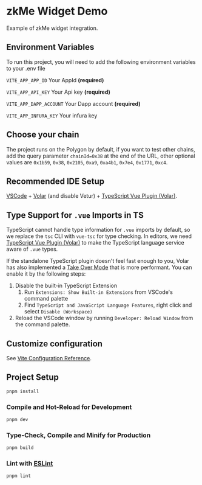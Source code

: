 # zkMe Widget Demo

Example of zkMe widget integration.

## Environment Variables

To run this project, you will need to add the following environment variables to your .env file

`VITE_APP_APP_ID` Your AppId **(required)**

`VITE_APP_API_KEY` Your Api key **(required)**

`VITE_APP_DAPP_ACCOUNT` Your Dapp account **(required)**

`VITE_APP_INFURA_KEY` Your infura key

## Choose your chain

The project runs on the Polygon by default, if you want to test other chains, add the query parameter `chainId=0x38` at the end of the URL, other optional values are `0x1b59`, `0x38`, `0x2105`, `0xa9`, `0xa4b1`, `0x7e4`, `0x1771`, `0xc4`.

## Recommended IDE Setup

[VSCode](https://code.visualstudio.com/) + [Volar](https://marketplace.visualstudio.com/items?itemName=Vue.volar) (and disable Vetur) + [TypeScript Vue Plugin (Volar)](https://marketplace.visualstudio.com/items?itemName=Vue.vscode-typescript-vue-plugin).

## Type Support for `.vue` Imports in TS

TypeScript cannot handle type information for `.vue` imports by default, so we replace the `tsc` CLI with `vue-tsc` for type checking. In editors, we need [TypeScript Vue Plugin (Volar)](https://marketplace.visualstudio.com/items?itemName=Vue.vscode-typescript-vue-plugin) to make the TypeScript language service aware of `.vue` types.

If the standalone TypeScript plugin doesn't feel fast enough to you, Volar has also implemented a [Take Over Mode](https://github.com/johnsoncodehk/volar/discussions/471#discussioncomment-1361669) that is more performant. You can enable it by the following steps:

1. Disable the built-in TypeScript Extension
    1) Run `Extensions: Show Built-in Extensions` from VSCode's command palette
    2) Find `TypeScript and JavaScript Language Features`, right click and select `Disable (Workspace)`
2. Reload the VSCode window by running `Developer: Reload Window` from the command palette.

## Customize configuration

See [Vite Configuration Reference](https://vitejs.dev/config/).

## Project Setup

```sh
pnpm install
```

### Compile and Hot-Reload for Development

```sh
pnpm dev
```

### Type-Check, Compile and Minify for Production

```sh
pnpm build
```

### Lint with [ESLint](https://eslint.org/)

```sh
pnpm lint
```
